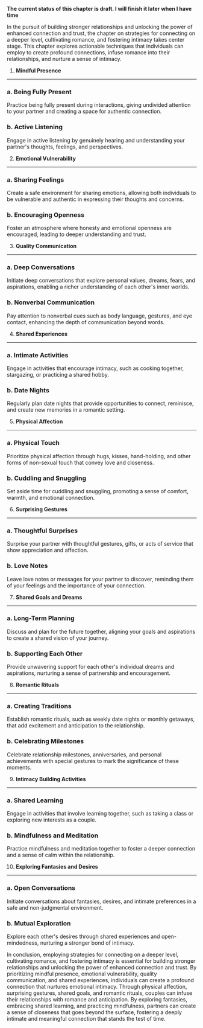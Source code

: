 **The current status of this chapter is draft. I will finish it later when I have time**

In the pursuit of building stronger relationships and unlocking the power of enhanced connection and trust, the chapter on strategies for connecting on a deeper level, cultivating romance, and fostering intimacy takes center stage. This chapter explores actionable techniques that individuals can employ to create profound connections, infuse romance into their relationships, and nurture a sense of intimacy.

1. **Mindful Presence**
-----------------------

### a. **Being Fully Present**

Practice being fully present during interactions, giving undivided attention to your partner and creating a space for authentic connection.

### b. **Active Listening**

Engage in active listening by genuinely hearing and understanding your partner's thoughts, feelings, and perspectives.

2. **Emotional Vulnerability**
------------------------------

### a. **Sharing Feelings**

Create a safe environment for sharing emotions, allowing both individuals to be vulnerable and authentic in expressing their thoughts and concerns.

### b. **Encouraging Openness**

Foster an atmosphere where honesty and emotional openness are encouraged, leading to deeper understanding and trust.

3. **Quality Communication**
----------------------------

### a. **Deep Conversations**

Initiate deep conversations that explore personal values, dreams, fears, and aspirations, enabling a richer understanding of each other's inner worlds.

### b. **Nonverbal Communication**

Pay attention to nonverbal cues such as body language, gestures, and eye contact, enhancing the depth of communication beyond words.

4. **Shared Experiences**
-------------------------

### a. **Intimate Activities**

Engage in activities that encourage intimacy, such as cooking together, stargazing, or practicing a shared hobby.

### b. **Date Nights**

Regularly plan date nights that provide opportunities to connect, reminisce, and create new memories in a romantic setting.

5. **Physical Affection**
-------------------------

### a. **Physical Touch**

Prioritize physical affection through hugs, kisses, hand-holding, and other forms of non-sexual touch that convey love and closeness.

### b. **Cuddling and Snuggling**

Set aside time for cuddling and snuggling, promoting a sense of comfort, warmth, and emotional connection.

6. **Surprising Gestures**
--------------------------

### a. **Thoughtful Surprises**

Surprise your partner with thoughtful gestures, gifts, or acts of service that show appreciation and affection.

### b. **Love Notes**

Leave love notes or messages for your partner to discover, reminding them of your feelings and the importance of your connection.

7. **Shared Goals and Dreams**
------------------------------

### a. **Long-Term Planning**

Discuss and plan for the future together, aligning your goals and aspirations to create a shared vision of your journey.

### b. **Supporting Each Other**

Provide unwavering support for each other's individual dreams and aspirations, nurturing a sense of partnership and encouragement.

8. **Romantic Rituals**
-----------------------

### a. **Creating Traditions**

Establish romantic rituals, such as weekly date nights or monthly getaways, that add excitement and anticipation to the relationship.

### b. **Celebrating Milestones**

Celebrate relationship milestones, anniversaries, and personal achievements with special gestures to mark the significance of these moments.

9. **Intimacy Building Activities**
-----------------------------------

### a. **Shared Learning**

Engage in activities that involve learning together, such as taking a class or exploring new interests as a couple.

### b. **Mindfulness and Meditation**

Practice mindfulness and meditation together to foster a deeper connection and a sense of calm within the relationship.

10. **Exploring Fantasies and Desires**
---------------------------------------

### a. **Open Conversations**

Initiate conversations about fantasies, desires, and intimate preferences in a safe and non-judgmental environment.

### b. **Mutual Exploration**

Explore each other's desires through shared experiences and open-mindedness, nurturing a stronger bond of intimacy.

In conclusion, employing strategies for connecting on a deeper level, cultivating romance, and fostering intimacy is essential for building stronger relationships and unlocking the power of enhanced connection and trust. By prioritizing mindful presence, emotional vulnerability, quality communication, and shared experiences, individuals can create a profound connection that nurtures emotional intimacy. Through physical affection, surprising gestures, shared goals, and romantic rituals, couples can infuse their relationships with romance and anticipation. By exploring fantasies, embracing shared learning, and practicing mindfulness, partners can create a sense of closeness that goes beyond the surface, fostering a deeply intimate and meaningful connection that stands the test of time.

